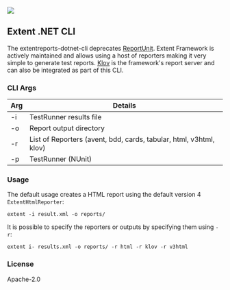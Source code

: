 ![](https://img.shields.io/github/license/extent-framework/extentreports-csharp.svg)

## Extent .NET CLI

The extentreports-dotnet-cli deprecates [ReportUnit](https://github.com/reportunit/reportunit). Extent Framework is actively maintained and allows using a host of reporters making it very simple to generate test reports. [Klov](http://klov.herokuapp.com/) is the framework's report server and can also be integrated as part of this CLI.


### CLI Args

| Arg | Details |
|----|--------------------------------------------------------------------|
| -i | TestRunner results file |
| -o | Report output directory |
| -r | List of Reporters (avent, bdd, cards, tabular, html, v3html, klov) |
| -p | TestRunner (NUnit) |


### Usage

The default usage creates a HTML report using the default version 4 `ExtentHtmlReporter`:

```
extent -i result.xml -o reports/
```

It is possible to specify the reporters or outputs by specifying them using `-r`:

```
extent i- results.xml -o reports/ -r html -r klov -r v3html
```


### License

Apache-2.0
